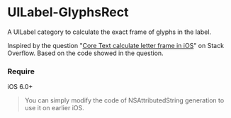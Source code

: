 UILabel-GlyphsRect
==================

A UILabel category to calculate the exact frame of glyphs in the label.

Inspired by the question "[Core Text calculate letter frame in iOS](http://stackoverflow.com/questions/21443625/core-text-calculate-letter-frame-in-ios)" on Stack Overflow.
Based on the code showed in the question.

### Require

iOS 6.0+ 
> You can simply modify the code of NSAttributedString generation to use it on earlier iOS.

